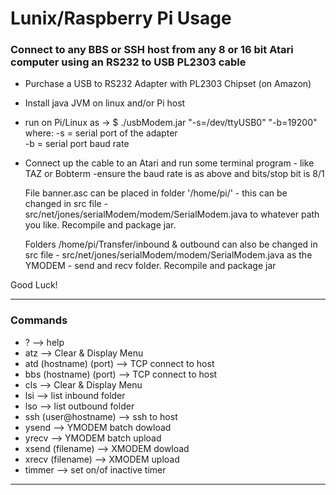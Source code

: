 
# Lunix/Raspberry Pi Usage
 
  
 ### Connect to any BBS or SSH host from any 8 or 16 bit Atari computer using an RS232 to USB PL2303 cable
 

 * Purchase a USB to RS232 Adapter with PL2303 Chipset (on Amazon)
 
 * Install java JVM on linux and/or Pi host 
 
 * run on Pi/Linux as ->    $ ./usbModem.jar "-s=/dev/ttyUSB0" "-b=19200"
    where:
         -s   =  serial port of the adapter  
         -b   =  serial port baud rate
 
 * Connect up the cable to an Atari and run some terminal 
    program - like TAZ or Bobterm
    -ensure the baud rate is as above and bits/stop bit is 8/1
 
    File banner.asc can be placed in folder '/home/pi/' - this can 
    be changed in src file -
    src/net/jones/serialModem/modem/SerialModem.java
    to whatever path you like.  Recompile and package jar.
    
    Folders /home/pi/Transfer/inbound & outbound can also be changed
    in src file -
    src/net/jones/serialModem/modem/SerialModem.java
    as the YMODEM - send and recv folder.  Recompile and package jar


 Good Luck!

------------------------------------------------------------

 ### Commands
  

   *    ? -->  help
   *   atz -->  Clear & Display Menu
   *    atd (hostname) (port) --> TCP connect to host    
   *    bbs (hostname) (port) --> TCP connect to host   
   *    cls -->  Clear & Display Menu       
   *    lsi --> list inbound folder
   *    lso --> list outbound folder
   *    ssh (user@hostname) -->  ssh to host 
   *    ysend --> YMODEM batch dowload
   *    yrecv --> YMODEM batch upload 
   *    xsend (filename) --> XMODEM dowload
   *    xrecv (filename) --> XMODEM upload 
   *    timmer --> set on/of inactive timer

-------------------------------------------------------------

